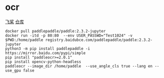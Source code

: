 # ocr

[飞桨](https://www.paddlepaddle.org.cn/documentation/docs/zh/install/docker/macos-docker.html)
[仓库](https://github.com/PaddlePaddle/PaddleOCR/blob/release/2.6/doc/doc_en/quickstart_en.md)
```
docker pull paddlepaddle/paddle:2.3.2-jupyter
docker run -itd -p 80:80  --env USER_PASSWD="Test1024" -v $PWD:/home/paddle registry.baidubce.com/paddlepaddle/paddle:2.3.2-jupyter
python3 -m pip install paddlepaddle -i https://mirror.baidu.com/pypi/simple 
pip install "paddleocr>=2.0.1" 
pip install opencv-python-headless
paddleocr --image_dir /home/paddle  --use_angle_cls true --lang en --use_gpu false
```
